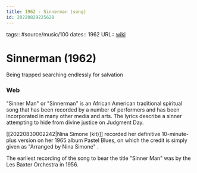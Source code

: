 ```yaml
---
title: 1962 - Sinnerman (song)
id: 20220829225628
---
```

tags:: #source/music/100
dates:: 1962
URL:: [wiki](https://en.wikipedia.org/wiki/Sinner_Man)

# Sinnerman (1962)

Being trapped searching endlessly for salvation

### Web
"Sinner Man" or "Sinnerman" is an African American traditional spiritual song that has been recorded by a number of performers and has been incorporated in many other media and arts. The lyrics describe a sinner attempting to hide from divine justice on Judgment Day.

[[20220830002242|Nina Simone (kit)]] recorded her definitive 10-minute-plus version on her 1965 album Pastel Blues, on which the credit is simply given as "Arranged by Nina Simone" .

The earliest recording of the song to bear the title "Sinner Man" was by the Les Baxter Orchestra in 1956.